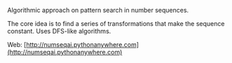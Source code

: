 Algorithmic approach on pattern search in number sequences.

The core idea is to find a series of transformations that make the sequence constant. Uses DFS-like algorithms.

Web: [http://numseqai.pythonanywhere.com](http://numseqai.pythonanywhere.com)

